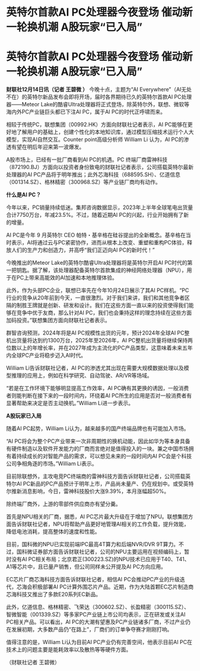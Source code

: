 # 英特尔首款AI PC处理器今夜登场 催动新一轮换机潮 A股玩家“已入局”

# 英特尔首款AI PC处理器今夜登场 催动新一轮换机潮 A股玩家“已入局”

**财联社12月14日讯（记者 王碧微 ）** 今晚十点，主题为“AI
Everywhere”（AI无处不在）的英特尔新品发布会即将开场，届时各界期待已久的英特尔首款AI PC处理器——Meteor
Lake的酷睿Ultra处理器将正式登场，除英特尔外，联想、微软等海内外PC产业链巨头都已下注AI PC，属于AI PC的时代正呼啸而来。

相较于传统PC，联想集团（00992.HK）方面向财联社记者表示，AI
PC能够在更好地了解用户的基础上，创建个性化的本地知识库，通过模型压缩技术运行个人大模型，实现AI自然交互。Counter point高级分析师
William Li 认为，AI PC的渗透有望在明后年迎来第一波爆发。

A股市场上，已经有一批厂商看到AI PC的机遇。PC
终端厂商雷神科技（872190.BJ）方面向以投资者身份致电的财联社记者表示，公司搭载英特尔最新处理器的AI
PC产品将于明年推出；此外芯海科技（688595.SH）、亿道信息（001314.SZ）、格林精密（300968.SZ）等产业链厂商均有动作。

**什么是AI PC？**

今年以来，PC销量持续低迷。集邦咨询数据显示，2023年上半年全球笔电出货量合计7750万台，年减23.5%。不过，随着近期AI
PC的兴起，行业开始拥有了新的增量。

AI PC是今年 9 月英特尔 CEO
帕特・基辛格在硅谷提出的全新概念。基辛格在当时表示，AI将通过云与PC紧密协作，进而从根本上改变、重塑和重构PC体验，释放人们的生产力和创造力，并高呼“我们正迈向AI
PC的新时代！”

今晚推出的Meteor Lake的英特尔酷睿Ultra处理器将是英特尔开启AI
PC时代的第一把钥匙。据了解，该处理器配备英特尔首款集成的神经网络处理器（NPU），用于在PC上带来高能效的AI加速和本地推理体验。

此外，作为头部PC企业，联想已率先在今年10月24日展示了其AI
PC样机。“PC行业的竞争从20年前到今天，一直很激烈。对于我们来讲，我们和其他竞争者区隔的制胜王牌就是创新、研发和设计。我们在这些方面一直以来的投资使得我们能够在竞争中优于友商，那么针对AI
PC，我们也会秉持这样的理念持续在这些方面加码投资。”联想集团方面向财联社记者表示。

群智咨询预测，2024年将是AI PC规模性出货的元年，预计2024年全球AI PC整机出货量将达到约1300万台，2025年至2026年，AI
PC整机出货量将继续保持两位数以上的年增长率，并在2027年成为主流化的PC产品类型，这意味着未来五年内全球PC产业将稳步迈入AI时代。

William Li告诉财联社记者，AI PC的渗透尤其出现在需要大规模数据处理以及模型推理的应用上，例如在科学研究、自动驾驶、AR/VR等场域。

“若是在工作环境下能够明显提高工作效率，AI PC确有其更换的诱因，一般消费者则能判断在接下来的一段时间内，环绕着AI
PC所生的应用是否对一般消费者有显著帮助来决定是否主动换机。”William Li进一步表示。

**A股玩家已入局**

随着AI PC起势，William Li认为，越来越多的国产终端品牌也有可能加入市场。

“AI
PC将会为整个PC产业带来一次非周期性的换机动能，因此如华为等本身具备有硬件制造以及软件开发能力的厂商而言绝对是值得投入的一块。兼之中国市场拥有着持续成长的对智能产品的需求，可以想见未来的一段时间内AI
PC会是个科技公司争相角逐的市场。”William Li表示。

目前除联想外，主攻电竞PC终端商的雷神科技方面告诉财联社记者，公司搭载英特尔AI
PC新品的PC产品预计于明年上市，产品尚未量产、仍在规划中。或受英特尔推新消息影响，今日，雷神科技股价大涨9.39%，本月涨幅超50%。

除终端厂商外，上游的零部件供应商亦有望分羹。

首先是NPU相关的厂商，据悉，AI
PC芯片最大升级在于增加了NPU。联想集团方面告诉财联社记者，NPU将帮助产品更好地管理AI相关的工作负载，提升效能，降低电池消耗，提高整体的速度和性能。

目前，国科微的NPU已实现前端IPC最高4T算力和后端NVR/DVR
9T算力。不过，国科微证券部方面告诉财联社记者，公司的NPU主要运用在视频编码上，暂时没有AI
PC相关布局；北京君正(300223.SZ)的NPU技术已应用于T40、T41、A1等芯片中，且已量产销售，但公司同样未公开提及AI PC方向应用。

EC芯片厂商芯海科技方面告诉财联社记者，相信AI PC会推动PC产业的升级迭代，芯海会积极部署AI
PC计算外围芯片产品。近期，作为大陆首颗EC芯片制造商芯海科技又推出了多款E20系列EC新品。

此外，亿道信息、格林精密、飞荣达（300602.SZ）、长盈精密（300115.SZ）、智微智能（001339.SZ）等多家PC产业链上市公司均表示，正在研发或关注AI
PC相关产品。可以看出，AI PC的大潮有望惠及PC产业链诸多厂商，不过产业仍在发展初期，大多数产品仍“在路上”，厂商们的订单争夺赛才刚刚打响。

值得注意的是，William Li认为目前AI PC产业仍有完善空间，他表示目前AI PC在技术上的问题主要是能耗效率以及散热等等硬件方面。

（财联社记者 王碧微）

